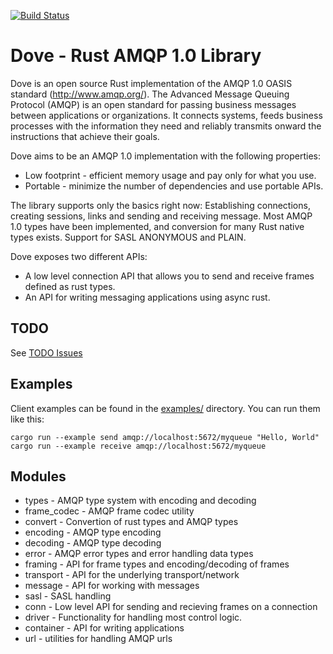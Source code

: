 [![Build Status](https://travis-ci.com/lulf/dove.svg?branch=master)](https://travis-ci.com/lulf/dove)

# Dove - Rust AMQP 1.0 Library

Dove is an open source Rust implementation of the AMQP 1.0 OASIS standard (http://www.amqp.org/). The Advanced Message Queuing Protocol (AMQP) is an open standard for passing business messages between applications or organizations.  It connects systems, feeds business processes with the information they need and reliably transmits onward the instructions that achieve their goals. 

Dove aims to be an AMQP 1.0 implementation with the following properties:

* Low footprint - efficient memory usage and pay only for what you use.
* Portable - minimize the number of dependencies and use portable APIs.

The library supports only the basics right now: Establishing connections, creating sessions, links and sending and receiving message. Most AMQP 1.0 types have been implemented, and conversion for many Rust native types exists. Support for SASL ANONYMOUS and PLAIN.

Dove exposes two different APIs:

* A low level connection API that allows you to send and receive frames defined as rust types.
* An API for writing messaging applications using async rust.

## TODO

See [TODO Issues](https://github.com/lulf/dove/issues?q=is%3Aissue+is%3Aopen+label%3Atodo)

## Examples

Client examples can be found in the [examples/](https://github.com/lulf/dove/tree/master/examples) directory. You can run them like this:

```
cargo run --example send amqp://localhost:5672/myqueue "Hello, World"
cargo run --example receive amqp://localhost:5672/myqueue
```

## Modules

* types - AMQP type system with encoding and decoding
* frame_codec - AMQP frame codec utility
* convert - Convertion of rust types and AMQP types
* encoding - AMQP type encoding
* decoding - AMQP type decoding
* error - AMQP error types and error handling data types
* framing - API for frame types and encoding/decoding of frames
* transport - API for the underlying transport/network
* message - API for working with messages
* sasl - SASL handling
* conn - Low level API for sending and recieving frames on a connection
* driver - Functionality for handling most control logic.
* container - API for writing applications
* url - utilities for handling AMQP urls
